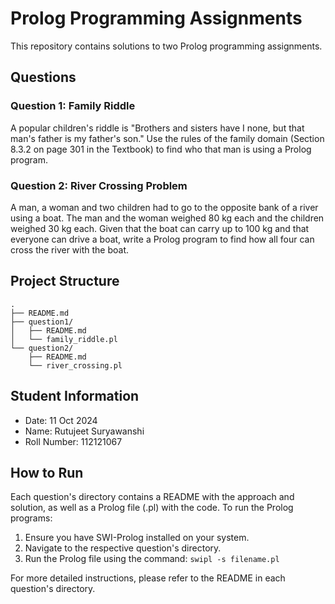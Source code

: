# Prolog Programming Assignments

This repository contains solutions to two Prolog programming assignments.

## Questions

### Question 1: Family Riddle

A popular children's riddle is "Brothers and sisters have I none, but that man's father is my father's son." Use the rules of the family domain (Section 8.3.2 on page 301 in the Textbook) to find who that man is using a Prolog program.

### Question 2: River Crossing Problem

A man, a woman and two children had to go to the opposite bank of a river using a boat. The man and the woman weighed 80 kg each and the children weighed 30 kg each. Given that the boat can carry up to 100 kg and that everyone can drive a boat, write a Prolog program to find how all four can cross the river with the boat.

## Project Structure

```
.
├── README.md
├── question1/
│   ├── README.md
│   └── family_riddle.pl
└── question2/
    ├── README.md
    └── river_crossing.pl
```

## Student Information

- Date: 11 Oct 2024
- Name: Rutujeet Suryawanshi
- Roll Number: 112121067

## How to Run

Each question's directory contains a README with the approach and solution, as well as a Prolog file (.pl) with the code. To run the Prolog programs:

1. Ensure you have SWI-Prolog installed on your system.
2. Navigate to the respective question's directory.
3. Run the Prolog file using the command: `swipl -s filename.pl`

For more detailed instructions, please refer to the README in each question's directory.
